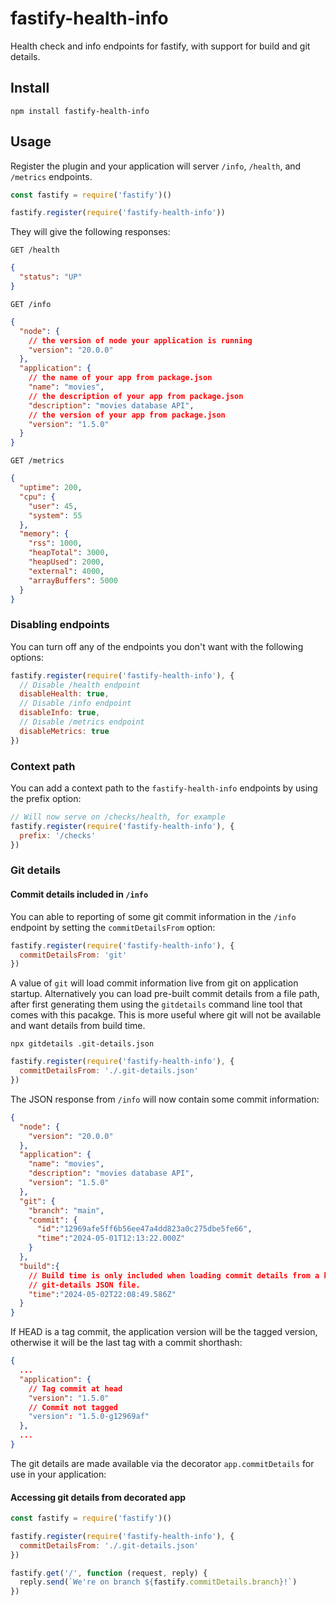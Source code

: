 # fastify-health-info

Health check and info endpoints for fastify, with support for build and git
details.

## Install

```
npm install fastify-health-info
```

## Usage

Register the plugin and your application will server `/info`, `/health`, and
`/metrics` endpoints.

```javascript
const fastify = require('fastify')()

fastify.register(require('fastify-health-info'))
```

They will give the following responses:

`GET /health`
```json
{
  "status": "UP"
}
```

`GET /info`
```json
{
  "node": {
    // the version of node your application is running
    "version": "20.0.0"
  },
  "application": {
    // the name of your app from package.json
    "name": "movies",
    // the description of your app from package.json
    "description": "movies database API",
    // the version of your app from package.json
    "version": "1.5.0"
  }
}
```

`GET /metrics`
```json
{
  "uptime": 200,
  "cpu": {
    "user": 45,
    "system": 55
  },
  "memory": {
    "rss": 1000,
    "heapTotal": 3000,
    "heapUsed": 2000,
    "external": 4000,
    "arrayBuffers": 5000
  }
}
```

### Disabling endpoints

You can turn off any of the endpoints you don't want with the following options:

```javascript
fastify.register(require('fastify-health-info'), {
  // Disable /health endpoint
  disableHealth: true,
  // Disable /info endpoint
  disableInfo: true,
  // Disable /metrics endpoint
  disableMetrics: true
})
```

### Context path

You can add a context path to the `fastify-health-info` endpoints by using the prefix option:

```javascript
// Will now serve on /checks/health, for example
fastify.register(require('fastify-health-info'), {
  prefix: '/checks'
})
```

### Git details

#### Commit details included in `/info`

You can able to reporting of some git commit information in the `/info` endpoint
by setting the `commitDetailsFrom` option:

```javascript
fastify.register(require('fastify-health-info'), {
  commitDetailsFrom: 'git'
})
```

A value of `git` will load commit information live from git on application startup. Alternatively you can load pre-built commit details from a file path, after first generating them using the `gitdetails` command line tool that comes with this pacakge. This is more useful where git will not be available and want details from build time.

```
npx gitdetails .git-details.json
```

```javascript
fastify.register(require('fastify-health-info'), {
  commitDetailsFrom: './.git-details.json'
})
```

The JSON response from `/info` will now contain some commit information:

```json
{
  "node": {
    "version": "20.0.0"
  },
  "application": {
    "name": "movies",
    "description": "movies database API",
    "version": "1.5.0"
  },
  "git": {
    "branch": "main",
    "commit": {
      "id":"12969afe5ff6b56ee47a4dd823a0c275dbe5fe66",
      "time":"2024-05-01T12:13:22.000Z"
    }
  },
  "build":{
    // Build time is only included when loading commit details from a built
    // git-details JSON file.
    "time":"2024-05-02T22:08:49.586Z"
  }
}
```

If HEAD is a tag commit, the application version will be the tagged version,
otherwise it will be the last tag with a commit shorthash:

```json
{
  ...
  "application": {
    // Tag commit at head
    "version": "1.5.0"
    // Commit not tagged
    "version": "1.5.0-g12969af"
  },
  ...
}
```

The git details are made available via the decorator `app.commitDetails` for use
in your application:

#### Accessing git details from decorated app

```javascript
const fastify = require('fastify')()

fastify.register(require('fastify-health-info'), {
  commitDetailsFrom: './.git-details.json'
})

fastify.get('/', function (request, reply) {
  reply.send(`We're on branch ${fastify.commitDetails.branch}!`)
})
```
